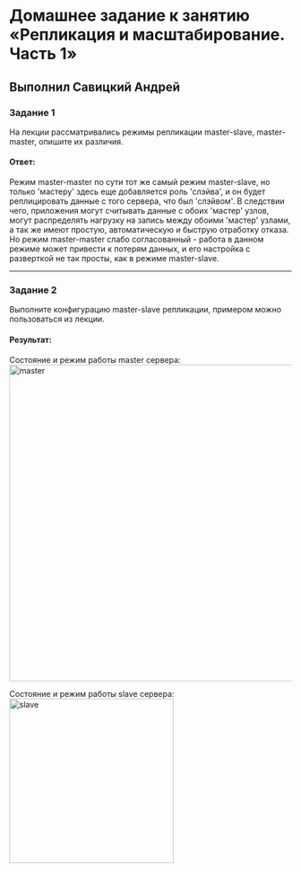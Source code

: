 # Домашнее задание к занятию «Репликация и масштабирование. Часть 1»

## Выполнил Савицкий Андрей

### Задание 1

На лекции рассматривались режимы репликации master-slave, master-master, опишите их различия.

#### Ответ:

Режим master-master по сути тот же самый режим master-slave, но только 'мастеру' здесь ещe добавляется роль 'слэйва', и он будет реплицировать данные с того сервера, что был 'слэйвом'. В следствии чего, приложения могут считывать данные с обоих 'мастер' узлов, могут распределять нагрузку на запись между обоими 'мастер' узлами, а так же имеют простую, автоматическую и быструю отработку отказа. Но режим master-master слабо согласованный - работа в данном режиме может привести к потерям данных, и его настройка с разверткой не так просты, как в режиме master-slave.

---

### Задание 2

Выполните конфигурацию master-slave репликации, примером можно пользоваться из лекции.

#### Результат:

Состояние и режим работы master сервера:
<img width="564" alt="master" src="https://github.com/FoxySOTKA/SDBSQL-20/assets/141597247/93be15ce-e22e-46a2-b689-bd2c49b7f806">


Состояние и режим работы slave сервера:
<img width="293" alt="slave" src="https://github.com/FoxySOTKA/SDBSQL-20/assets/141597247/673bb265-b003-4a93-8cd1-4cb0f69bcad1">


